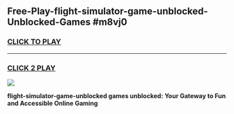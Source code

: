 
## Free-Play-flight-simulator-game-unblocked-Unblocked-Games #m8vj0
<h3>
<a href="https://news.freeplayer.one?title=flight-simulator-game-unblocked&ref=8M">CLICK TO PLAY</a></h3>
<hr>

<h3>
<a href="https://news.freeplayer.one?title=flight-simulator-game-unblocked&ref=8M">CLICK 2 PLAY</a>
  
</h3>

<a href="https://news.freeplayer.one?title=flight-simulator-game-unblocked&ref=8M"><img src="https://clearcache.store/games.png"></a>


**flight-simulator-game-unblocked games unblocked: Your Gateway to Fun and Accessible Online Gaming**

